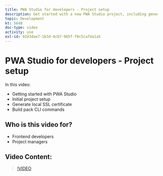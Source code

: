 ```yaml
---
title: PWA Studio for developers - Project setup
description: Get started with a new PWA Studio project, including generating a local SSL certificate​, and the build pack CLI commands.
topic: Development
kt: 5648
doc-type: video
activity: use
exl-id: 92d3dae7-1b3d-4c07-985f-f0c5cafda1a5
---
```

# PWA Studio for developers - Project setup

In this video:

- Getting started with PWA Studio
- Initial project setup​
- Generate local SSL certificate​
- Build pack CLI commands

## Who is this video for?

- Frontend developers
- Project managers

## Video Content:

>[!VIDEO](https://video.tv.adobe.com/v/35719?quality=12&learn=on)
